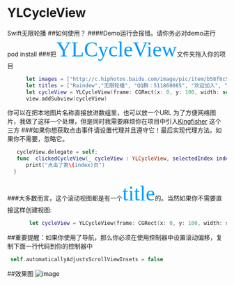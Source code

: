 # YLCycleView
Swift无限轮播
##如何使用？
####Demo运行会报错。请你务必对demo进行 pod install
###把<font color=#0099ff size=14 face="黑体">YLCycleView</font>文件夹拖入你的项目
  ```Swift
        let images = ["http://c.hiphotos.baidu.com/image/pic/item/b58f8c5494eef01f50d40bbee5fe9925bd317d8c.jpg", "1", "2", "3", "4"]
        let titles = ["Raindew","无限轮播", "QQ群：511860085", "欢迎加入", "帅的人已经Star"]
        let cycleView = YLCycleView(frame: CGRect(x: 0, y: 100, width: self.view.bounds.width, height: 150), images: images, titles: titles)
        view.addSubview(cycleView)
  ```
  你可以在把本地图片名称直接放进数组里，也可以放一个URL
  为了方便网络图片，我做了这样一个处理，但是同时我需要麻烦你在项目中引入[Kingfisher](https://github.com/onevcat/Kingfisher) 这个三方
###如果你想获取点击事件请设置代理并且遵守它！最后实现代理方法。如果你不需要，忽略它。
  ```Swift
     cycleView.delegate = self;
     func  clickedCycleView(_ cycleView : YLCycleView, selectedIndex index: Int) {
        print("点击了第\(index)页")
    }
  ```
###大多数而言，这个滚动视图都是有一个<font color=#0099ff size=14 face="黑体">title</font>的。当然如果你不需要直接这样创建视图:
  ```Swift
        let cycleView = YLCycleView(frame: CGRect(x: 0, y: 100, width: self.view.bounds.width, height: 150), images: images)
  ```
##重要提醒：如果你使用了导航，那么你必须在使用控制器中设置滚动偏移，复制下面一行代码到你的控制器中
```Swift
 self.automaticallyAdjustsScrollViewInsets = false
```
##效果图
![image](https://github.com/Rain-dew/YLCycleView/blob/master/YLCycleViewDemo/YLCycleViewDemo/%E3%80%82.gif)
